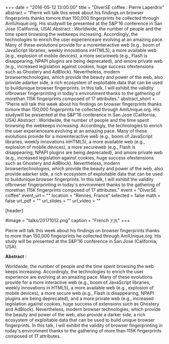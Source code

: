 +++
date = "2016-05-12 13:00:00"
title = "DiverSE coffee : Pierre Laperdrix"
abstract = "Pierre will talk this week about his findings on browser fingerprints thanks tomore than 150,000 fingerprints he collected through AmIUnique.org. His studywill be presented at the S&P'16 conference in San Jose (California, USA).Abstract : Worldwide, the number of people and the time spent browsing the webkeeps increasing. Accordingly, the technologies to enrich the user experienceare evolving at an amazing pace. Many of these evolutions provide for a moreinteractive web (e.g., boom of JavaScript libraries, weekly innovations inHTML5), a more available web (e.g., explosion of mobile devices), a more secureweb (e.g., Flash is disappearing, NPAPI plugins are being deprecated), and amore private web (e.g., increased legislation against cookies, huge success ofextensions such as Ghostery and AdBlock). Nevertheless, modern browsertechnologies, which provide the beauty and power of the web, also provide adarker side, a rich ecosystem of exploitable data that can be used to buildunique browser fingerprints. In this talk, I will exhibit the validity ofbrowser fingerprinting in today's environment thanks to the gathering of morethan 115K fingerprints composed of 17 attributes."
abstract_short = "Pierre will talk this week about his findings on browser fingerprints thanks tomore than 150,000 fingerprints he collected through AmIUnique.org. His studywill be presented at the S&P'16 conference in San Jose (California, USA).Abstract : Worldwide, the number of people and the time spent browsing the webkeeps increasing. Accordingly, the technologies to enrich the user experienceare evolving at an amazing pace. Many of these evolutions provide for a moreinteractive web (e.g., boom of JavaScript libraries, weekly innovations inHTML5), a more available web (e.g., explosion of mobile devices), a more secureweb (e.g., Flash is disappearing, NPAPI plugins are being deprecated), and amore private web (e.g., increased legislation against cookies, huge success ofextensions such as Ghostery and AdBlock). Nevertheless, modern browsertechnologies, which provide the beauty and power of the web, also provide adarker side, a rich ecosystem of exploitable data that can be used to buildunique browser fingerprints. In this talk, I will exhibit the validity ofbrowser fingerprinting in today's environment thanks to the gathering of morethan 115K fingerprints composed of 17 attributes."
event = "DiverSE coffee"
event_url = ""
location = "Rennes, France"
selected = false
math = false
url_pdf = ""
url_slides = ""
url_video = ""


[header]

#image = "talks/20171012.png"
caption = "French :fr:"
+++


Pierre will talk this week about his findings on browser fingerprints thanks to more than 150,000 fingerprints he collected through AmIUnique.org.
His study will be presented at the S&P'16 conference in San Jose (California, USA).

<strong>Abstract</strong> :

Worldwide, the number of people and the time spent browsing the web keeps increasing. Accordingly, the technologies to enrich the user experience are evolving at an amazing pace. Many of these evolutions provide for a more interactive web (e.g., boom of JavaScript libraries, weekly innovations in HTML5), a more available web (e.g., explosion of mobile devices), a more secure web (e.g., Flash is disappearing, NPAPI plugins are being deprecated), and a more private web (e.g., increased legislation against cookies, huge success of extensions such as Ghostery and AdBlock). Nevertheless, modern browser technologies, which provide the beauty and power of the web, also provide a darker side, a rich ecosystem of exploitable data that can be used to build unique browser fingerprints. In this talk, I will exhibit the validity of browser fingerprinting in today's environment thanks to the gathering of more than 115K fingerprints composed of 17 attributes.
